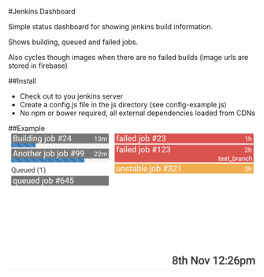 #Jenkins Dashboard

Simple status dashboard for showing jenkins build information.

Shows building, queued and failed jobs.

Also cycles though images when there are no failed builds (image urls are stored in firebase)

##Install

- Check out to you jenkins server
- Create a config.js file in the js directory (see config-example.js)
- No npm or bower required, all external dependencies loaded from CDNs

##Example
![](docs/example.png)
